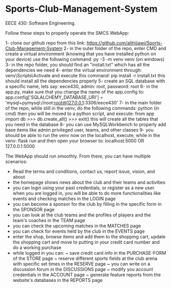 # Sports-Club-Management-System
EECE 430: Software Engineering.

Follow these steps to properly operate the SMCS WebApp:

1- clone our github repo from this link: https://github.com/alihijjawi/Sports-Club-Management-System
2- in the outer folder of the repo, enter CMD and create a virtual environment (knowing that you have installed python on your device)
    use the following command: py -3 -m venv venv (on windows)
3- in the repo folder, you should find an "install.txt" which has all the dependencies we need
4- enter the virtual environment through:
    venv\Scripts\Activate
and execute this command:
    pip install -r install.txt
this should install all the dependencies properly
5- create an SQL database with a specific name, lets say: eece430, admin: root, password: root
6- in the app.py, make sure that you change the name of the app.config to:
    app.config['SQLALCHEMY_DATABASE_URI'] = 'mysql+pymysql://root:root@127.0.0.1:3306/eece430'
7- in the main folder of the repo, while still in the venv, do the following commands:
    python (in cmd)
then you will be moved to a python script, and execute:
from app import db
    >>> db.create_all()
    >>> exit()
this will create all the tables that you need in the database
8- you can use MySQLWorkbench to properly add base items like admin privileged user, teams, and other classes
9- you should be able to run the venv now on the localhost, execute, while in the venv:
    flask run
and then open your browser to: localhost:5000    OR    127.0.0.1:5000

The WebApp should run smoothly.
From there, you can have multiple scenarios:
- Read the terms and conditions, contact us, report issue, vision, and about
- the homepage shows news about the club and their teams and activities
- you can login using your past credentials, or register as a new user. when you are logged in, you will be able to do more functionalities like events and checking matches in the LOGIN page
- you can become a sponsor for the club by filling in the specific form in the SPONSOR page
- you can look at the club teams and the profiles of players and the team's coaches in the TEAM page
- you can check the upcoming matches in the MATCHES page
- you can check for events held by the club in the EVENTS page
- enter the shop, browse items and add them to the shopping cart, update the shopping cart and move to putting in your credit card number and do a working purchase
- while logged in you can:
    ~ save credit card info in the PURCHASE-FORM of the STORE page
    ~ reserve different sports fields at the club arena with specific set times in the RESERVE page
    ~ you can write on a discussion forum in the DISCUSSIONS page
    ~ modify you account credentials in the ACCOUNT page
    ~ generate feature reports from the website's databases in the REPORTS page
